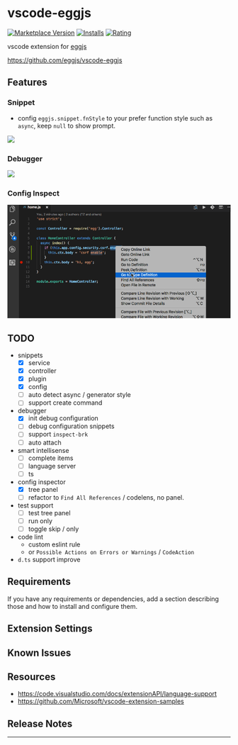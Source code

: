 # vscode-eggjs

[![Marketplace Version](https://vsmarketplacebadge.apphb.com/version/atian25.eggjs.svg)](https://marketplace.visualstudio.com/items?itemName=atian25.eggjs)
[![Installs](https://vsmarketplacebadge.apphb.com/installs/atian25.eggjs.svg)](https://marketplace.visualstudio.com/items?itemName=atian25.eggjs)
[![Rating](https://vsmarketplacebadge.apphb.com/rating/atian25.eggjs.svg)](https://marketplace.visualstudio.com/items?itemName=atian25.eggjs)

vscode extension for [eggjs]

https://github.com/eggjs/vscode-eggjs

## Features

### Snippet

- config `eggjs.snippet.fnStyle` to your prefer function style such as `async`, keep `null` to show prompt.

![](https://github.com/eggjs/vscode-eggjs/raw/master/snapshot/snippet.gif)

### Debugger

![](https://github.com/eggjs/vscode-eggjs/raw/master/snapshot/debugger.gif)

### Config Inspect

![](https://github.com/eggjs/vscode-eggjs/raw/master/snapshot/config.gif)

## TODO

- snippets
  - [x] service
  - [x] controller
  - [x] plugin
  - [x] config
  - [ ] auto detect async / generator style
  - [ ] support create command
- debugger
  - [x] init debug configuration
  - [ ] debug configuration snippets
  - [ ] support `inspect-brk`
  - [ ] auto attach
- smart intellisense
  - [ ] complete items
  - [ ] language server
  - [ ] ts
- config inspector
  - [x] tree panel
  - [ ] refactor to `Find All References` / codelens, no panel.
- test support
  - [ ] test tree panel
  - [ ] run only
  - [ ] toggle skip / only
- code lint
  - custom eslint rule
  - or `Possible Actions on Errors or Warnings` / `CodeAction`
- `d.ts` support improve


## Requirements

If you have any requirements or dependencies, add a section describing those and how to install and configure them.

## Extension Settings

<!--
Include if your extension adds any VS Code settings through the `contributes.configuration` extension point.

For example:

This extension contributes the following settings:

* `myExtension.enable`: enable/disable this extension
* `myExtension.thing`: set to `blah` to do something
-->

## Known Issues

## Resources
- https://code.visualstudio.com/docs/extensionAPI/language-support
- https://github.com/Microsoft/vscode-extension-samples

## Release Notes

<!-- https://atian25.visualstudio.com/_details/security/tokens -->

-----------------------------------------------------------------------------------------------------------

[eggjs]: https://eggjs.org/